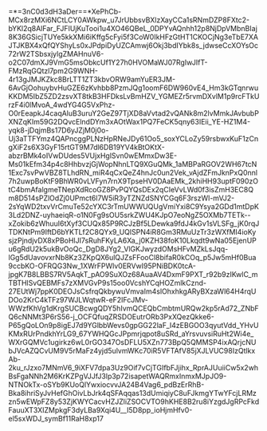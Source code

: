 =*=3nC0d3dH3aDer==*XePhCb-MCx8rzMXi6NCtLCY0AWkpw_u7JrUbbsvBXlzXayCCa1sRNmDZP8FXtc2-bYKl2q8AlFar_FJFIUjKuTooi1u4XO46QBeL_0DPYvAQnhh12p8NjDpVMbnBIaj8K36GSicjTUYe5kkXMi6iKffg5cFyi5f3CoW0IkHFzGtHT1CKOCjNg3eTbE7XAJTJKBX4xQfQYShyLs0xJPdpiDyUZCAmwj6Okj3bdIYbk8s_jdwseCcXOYsOc72rW2TSbsxjylgZMAHnuV6-o2C07dmXJ9VmG5msObkcUf1Y27h0HVOMaWJ07RgIwJIfT-FMzRqGQtzl7pm2G9WNH-4r13gJMJKZkc8BrLTT1ZT3kbvORW9amYuER3JM-6AvGjOohuybvHuGZE6zKvhbb8PzmJQg1oomF6DW960vE4_Hm3kGTqnrwuKKDM5IbZ5ZD2zsvXT8tkB3HFDksLvBmHZV_YGMEZr5rvmDXvlM1p9rcFTkUrzF4i0lMvoA_4wdYG4G5VxPhz-O0rEeapkJ4caqAluB3uruY2GeZ97TjXD8aVvtad2vQANk8m2lvMmkJAvbubPXNZqKIm59G2DQvcElndDYm3xAOtWax1PQ7FeCK5qny63IEii_YE-HZ1M4-yqk8-jDqjmBs17D6yJZjM0j0o-Uj3aTTFYmz4QAPncggPLNzHpRNeJDy61Oo5_soxYCLoZy59rsbwxKuF1zCngXiF2s6X3GyF15rtGT9M7dl6DB19YV4kBtOKtX-abzrBMk4oIVwDUdes5VUjxHglSvn0wEMmxDw3E-Ms01kEfm34p4c8HhbvzjGjWopNhnLTQ9XGuQMk_1aMBPaRGOV2WH67tcN1Exc7svPwVBZ8TLhdRN_miR4qCxQeZ4hnJc0un2Vek_vAjdZFmJknPxQ0nnl7h2uwpBoKtF9BhWR0vLVFyn7rnX9TpseHV0DAaEMk_2khiHH93uptF090zOtC4bmAfalgmeTNepXdRcoGZ8PvPQYQsDEx2qCIeVvLWd0f3isZmH3EC8Qm8D514sPZlOdZj0UPmct6l7W5iR3yTZNZdSNYCGq6F3rszWl-mVJ2-2sYqWD2txvVrCmuTe52cYXC3rTmUWWUQUgVmiYxi8C9Ysya2GDd1mtDpK3Ld2DNZ-uyhaeiqR-o1N0Fg9sOU5srkZWU4KJpO7eoNgZ5OXMb7TETk--xZokib6zWhuuI6tXyf3CUQx85P9RCJzBf5LDewka9fdJ4kGv1sVLSFg_jK0rqJTDKNtPm9IftD6bYKTLf2C8QYx9_UQlSPN4iR8Gm3RMuUzTr3zWXfMI4ioKysjzPjndjvDX8xPBoHlJI7sRuhFKyLA6Xa_j0KZH38foK10Lkqdt9wNa05EjenUPu6gRdU2k5ukBvOoQc_DgD8JYg2_VlGKJwyzdOMsHFvMZkLsJqq-lGg5dUavovxrNb8Kz3ZKpQX6ulQJZsFFooCl8bifaR0kCOq_p5Jw5mHf0Bua9ccbKO-OFRQG3Nw_1XWrFPWlv0ERVwI95PNiBDK0tcA-jpgK7B8LBBS7RV5AqkT_pAO9SuXOz68AuaAV4DxmF9PXT_r92b9zIKwlC_mTBTHlSvQEBMFs7zXMVGvP9s15oo0VcshYCqHOZmlkCznd-27EUtWj7ppK0DEOJsCsfrqQkbywuVmvaIm4slOhxhkgARyBXzaWl64H4rqUDOo2KrC4kTFz97WJLWqtwR-eF2IFcJMv-WWzfKhVg1dKrgSUCBcwgQDY5hIvmQCEQbCmbtmURQw2kp5rAd72_ZNbFQ6cNNMt3P6rS56-j_OCFQfuqZRSDOEutrORb3PxXQezQkke6-P65gQoLOn9p8igEJ7d9YGlbbWevs0gpGG22laF_I4zEBGOO3qyutVdd_YHvUKMxRUrPndkhYrLG9_67YWHQGcJPpmrjqpot8uSRd_aYrsvuvsiRuHt2Wi4e_WXrGQMVc1ugirkz6wL0rGO347OsDFLU5XZn773BpQ5QMMSP4ixAQrjcNUbJVcAZQCvUM9V5rMaFz4yjd5ulvmWKc70iR5VFTAfV85jXJLVUC98IzQtlkxAb-2ku_rJzxo7MNmV6_9iXFV7dpa3Uz9Oif7vCjTGIfbFJjihx_RprAJUuiiCw5x2whBsFgaNNh2M6KrKZPgVJJfJ3lp3p72isapetWAQRmxInmxMJpJO9-NTNOkTx-oSYb9KUoQlYwxiocvvJA24B4Vag6_pdBzErRhB-Bka8ihriSyJvHefGhOivLbJrk4qSFAqqas13dUmiqiyC8uFJkmgYTwYFcjLRMzzn5wEWpFZ8y53ZjKWYCacvHZJZliZSOCVTO9hKHE8B2ru8iYzgdJgRPcFkdFauuXT3XIZMpkgF3dyLBa9Xqi4U__I5D8pp_ioHjmHfv0-el5sxWDJ_symBf11RaH8xp17